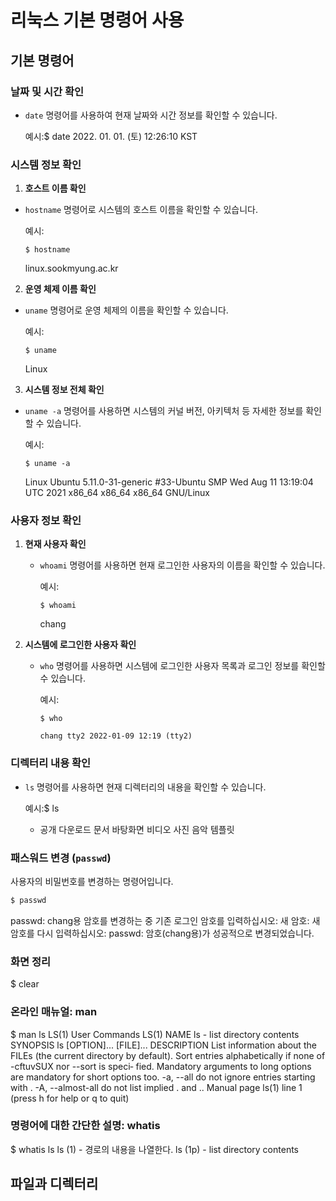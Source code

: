 # 리눅스 기본 명령어 사용

## 기본 명령어

### 날짜 및 시간 확인
- `date` 명령어를 사용하여 현재 날짜와 시간 정보를 확인할 수 있습니다.
  
  예시:$ date 2022. 01. 01. (토) 12:26:10 KST 


### 시스템 정보 확인
1. **호스트 이름 확인**
 - `hostname` 명령어로 시스템의 호스트 이름을 확인할 수 있습니다.

   예시:
   ```
   $ hostname 
   ```
   linux.sookmyung.ac.kr

2. **운영 체제 이름 확인**
 - `uname` 명령어로 운영 체제의 이름을 확인할 수 있습니다.

   예시:
   ```
   $ uname 
   ```
   Linux
   

3. **시스템 정보 전체 확인**
 - `uname -a` 명령어를 사용하면 시스템의 커널 버전, 아키텍처 등 자세한 정보를 확인할 수 있습니다.

   예시:
   ```
   $ uname -a 
   ```
   Linux Ubuntu 5.11.0-31-generic #33-Ubuntu SMP Wed Aug 11 13:19:04 UTC 2021 x86_64 x86_64 x86_64 GNU/Linux
   

### 사용자 정보 확인
1. **현재 사용자 확인**
   - `whoami` 명령어를 사용하면 현재 로그인한 사용자의 이름을 확인할 수 있습니다.
   
     예시:
     ```
     $ whoami 
     ```
     chang
     

2. **시스템에 로그인한 사용자 확인**
   - `who` 명령어를 사용하면 시스템에 로그인한 사용자 목록과 로그인 정보를 확인할 수 있습니다.
   
     예시:
     ```
     $ who 
     ```
     ```
     chang tty2 2022-01-09 12:19 (tty2)
     ```

### 디렉터리 내용 확인
- `ls` 명령어를 사용하면 현재 디렉터리의 내용을 확인할 수 있습니다.
  
  예시:$ ls 
  - 공개 다운로드 문서 바탕화면 비디오 사진 음악 템플릿

### 패스워드 변경 (`passwd`)
사용자의 비밀번호를 변경하는 명령어입니다.

```sh
$ passwd 
```
passwd: chang용 암호를 변경하는 중
기존 로그인 암호를 입력하십시오:
새 암호:
새 암호를 다시 입력하십시오:
passwd: 암호(chang용)가 성공적으로 변경되었습니다. 

### 화면 정리 
$ clear

### 온라인 매뉴얼: man 
$ man ls
LS(1) User Commands LS(1)
NAME
ls - list directory contents
SYNOPSIS
ls [OPTION]... [FILE]...
DESCRIPTION
List information about the FILEs (the current directory by default).
Sort entries alphabetically if none of -cftuvSUX nor --sort is speci‐
fied.
Mandatory arguments to long options are mandatory for short options
too.
-a, --all
do not ignore entries starting with .
-A, --almost-all
do not list implied . and ..
Manual page ls(1) line 1 (press h for help or q to quit) 

### 명령어에 대한 간단한 설명: whatis 
$ whatis ls
ls (1) - 경로의 내용을 나열한다.
ls (1p) - list directory contents 

## 파일과 디렉터리
